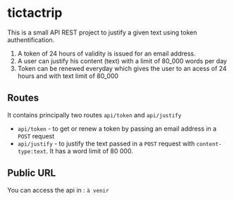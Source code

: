 # tictactrip

This is a small API REST project to justify a given text using token authentification.

  1. A token of 24 hours of validity is issued for an email address.
  2. A user can justify his content (text) with a limit of 80_000 words per day
  3. Token can be renewed everyday which gives the user to an acess of 24 hours and with text limit of 80_000
  
## Routes
It contains principally two routes `api/token` and `api/justify`
  * `api/token` - to get or renew a token by passing an email address in a `POST` request  
  * `api/justify` - to justify the text passed in a `POST` request with `content-type:text`. It has a word limit of 80 000.

## Public URL 
You can access the api in : `à venir`
